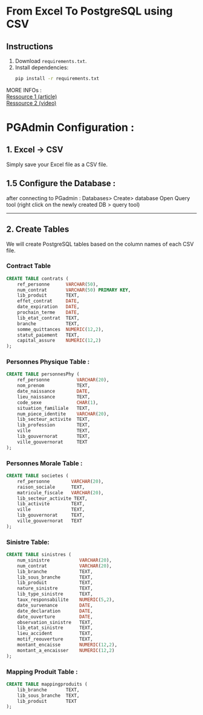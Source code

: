 # From Excel To PostgreSQL using CSV

## Instructions

1. Download `requirements.txt`.
2. Install dependencies:  
   ```bash
   pip install -r requirements.txt
MORE INFOs :  
[Ressource 1 (article)](https://hevodata.com/learn/excel-to-postgresql/) <br>
[Ressource 2 (video)](https://www.youtube.com/watch?v=ijVfaCq21oU&ab_channel=IOTStation)

# PGAdmin Configuration : 
## 1. Excel → CSV

Simply save your Excel file as a CSV file.  

## 1.5 Configure the Database : 
after connecting to PGadmin : Databases> Create> database
Open Query tool (right click on the newly created DB > query tool) 

---

## 2. Create Tables

We will create PostgreSQL tables based on the column names of each CSV file.

### Contract Table

```sql
CREATE TABLE contrats (
    ref_personne      VARCHAR(50),
    num_contrat       VARCHAR(50) PRIMARY KEY,
    lib_produit       TEXT,
    effet_contrat     DATE,
    date_expiration   DATE,
    prochain_terme    DATE,
    lib_etat_contrat  TEXT,
    branche           TEXT,
    somme_quittances  NUMERIC(12,2),
    statut_paiement   TEXT,
    capital_assure    NUMERIC(12,2)
);
```
### Personnes Physique Table :

```sql
CREATE TABLE personnesPhy (
    ref_personne          VARCHAR(20),
    nom_prenom            TEXT,
    date_naissance        DATE,
    lieu_naissance        TEXT,
    code_sexe             CHAR(1),
    situation_familiale   TEXT,
    num_piece_identite    VARCHAR(20),
    lib_secteur_activite  TEXT,
    lib_profession        TEXT,
    ville                 TEXT,
    lib_gouvernorat       TEXT,
    ville_gouvernorat     TEXT
);
```
### Personnes Morale Table : 
```sql
CREATE TABLE societes (
    ref_personne        VARCHAR(20),
    raison_sociale      TEXT,
    matricule_fiscale   VARCHAR(20),
    lib_secteur_activite TEXT,
    lib_activite        TEXT,
    ville               TEXT,
    lib_gouvernorat     TEXT,
    ville_gouvernorat   TEXT
);
```
### Sinistre Table: 
````sql
CREATE TABLE sinistres (
    num_sinistre           VARCHAR(20),
    num_contrat            VARCHAR(20),
    lib_branche            TEXT,
    lib_sous_branche       TEXT,
    lib_produit            TEXT,
    nature_sinistre        TEXT,
    lib_type_sinistre      TEXT,
    taux_responsabilite    NUMERIC(5,2),
    date_survenance        DATE,
    date_declaration       DATE,
    date_ouverture         DATE,
    observation_sinistre   TEXT,
    lib_etat_sinistre      TEXT,
    lieu_accident          TEXT,
    motif_reouverture      TEXT,
    montant_encaisse       NUMERIC(12,2),
    montant_a_encaisser    NUMERIC(12,2)
);
````
### Mapping Produit Table : 
````sql
CREATE TABLE mappingproduits (
    lib_branche       TEXT,
    lib_sous_branche  TEXT,
    lib_produit       TEXT
);
````
